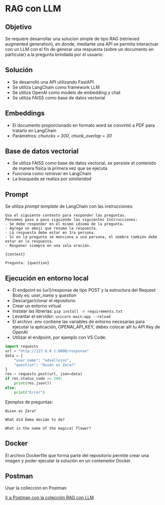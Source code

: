 # RAG con LLM

## Objetivo

Se requiere desarrollar una solucion simple de tipo RAG (retrieved augmented generation), en donde, mediante una API se permita interactuar con un LLM con el fin de generar una respuesta (sobre un documento en particular) a la pregunta brindada por el usuario.

## Solución

* Se desarrolló una API utilizando FastAPI.
* Se utiliza LangChain como framework LLM
* Se utiliza OpenAI como modelo de embedding y chat
* Se utiliza FAISS como base de datos vectorial

## Embeddings

* El documento proporcionado en formato word se convirtió a PDF para tratarlo en LangChain
* Parámetros: *chuncks = 300*, *chunk_overlap = 30*

## Base de datos vectorial

* Se utiliza FAISS como base de datos vectorial, se persiste el contenido de manera física la primera vez que se ejecuta
* Funciona como *retriever* en LangChain
* La búsqueda se realiza por *similaridad*

## Prompt

Se utiliza *prompt template* de LangChain con las instrucciones:

```
Usa el siguiente contexto para responder las preguntas.
Pensemos paso a paso siguiendo las siguientes Instrucciones:
- Se debe responder en el mismo idioma de la pregunta.
- Agrega un emoji que resuma la respuesta.
- La respuesta debe estar en 3ra persona.
- Si en la pregunta se menciona a una persona, el nombre también debe estar en la respuesta.
- Responer siempre en una sola oración.

{context}

Pregunta: {question}
```

## Ejecución en entorno local

* El endpoint es {url}/response de tipo POST y la estructura del Request Body es: *user_name* y *question*
* Descargar/clonar el repositorio
* Crear un entorno virtual
* Instalar las librerías: `pip install -r requirements.txt`
* Levantar el servidor: `uvicorn main:app --reload`
* El archivo .env contiene las variables de entorno necesarias para ejecutar la aplicación, OPENAI_API_KEY, debes colocar allí tu API Key de OpenAI
* Utilizar el endpoint, por ejemplo con VS Code:

```python
import requests
url = "http://127.0.0.1:8000/response"
data = {
    "user_name": "odvallejos",
    "question": "Quien es Zara?"
}
res = requests.post(url, json=data)
if res.status_code == 200:
    print(res.json())
else:
    print("Error")

```

Ejemplos de preguntas:
```
Quien es Zara?
```
```
What did Emma decide to do?
```
```
What is the name of the magical flower?
```

## Docker

El archivo Dockerfile que forma parte del repositorio permite crear una imagen y poder ejecutar la solución en un contenedor Docker

## Postman

Usar la collección en Postman

[Ir a Postman con la colección RAG con LLM](https://www.postman.com/techmkt/workspace/danielv/collection/12610018-e9b5e796-9e89-4de2-a328-05f538a8366a?action=share&creator=12610018)